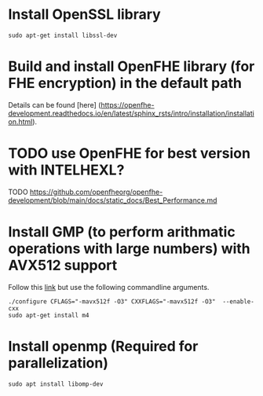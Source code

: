 # Install OpenSSL library
```
sudo apt-get install libssl-dev
```

# Build and install OpenFHE library (for FHE encryption) in the default path

Details can be found [here] (https://openfhe-development.readthedocs.io/en/latest/sphinx_rsts/intro/installation/installation.html).

# TODO use OpenFHE for best version with INTELHEXL?

TODO
https://github.com/openfheorg/openfhe-development/blob/main/docs/static_docs/Best_Performance.md

# Install GMP (to perform arithmatic operations with large numbers) with AVX512 support

Follow this [link](https://gmplib.org/manual/Installing-GMP) but use the following commandline arguments.
```
./configure CFLAGS="-mavx512f -O3" CXXFLAGS="-mavx512f -O3"  --enable-cxx
sudo apt-get install m4
```

# Install openmp (Required for parallelization)
```
sudo apt install libomp-dev
```
